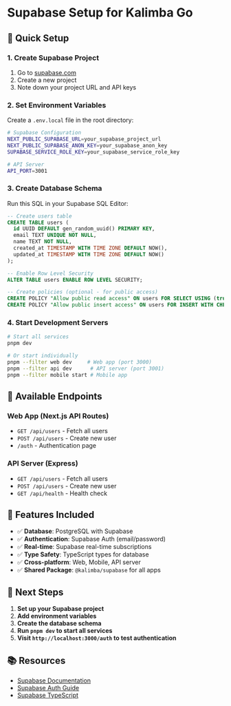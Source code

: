 # Supabase Setup for Kalimba Go

## 🚀 Quick Setup

### 1. Create Supabase Project
1. Go to [supabase.com](https://supabase.com)
2. Create a new project
3. Note down your project URL and API keys

### 2. Set Environment Variables
Create a `.env.local` file in the root directory:

```bash
# Supabase Configuration
NEXT_PUBLIC_SUPABASE_URL=your_supabase_project_url
NEXT_PUBLIC_SUPABASE_ANON_KEY=your_supabase_anon_key
SUPABASE_SERVICE_ROLE_KEY=your_supabase_service_role_key

# API Server
API_PORT=3001
```

### 3. Create Database Schema
Run this SQL in your Supabase SQL Editor:

```sql
-- Create users table
CREATE TABLE users (
  id UUID DEFAULT gen_random_uuid() PRIMARY KEY,
  email TEXT UNIQUE NOT NULL,
  name TEXT NOT NULL,
  created_at TIMESTAMP WITH TIME ZONE DEFAULT NOW(),
  updated_at TIMESTAMP WITH TIME ZONE DEFAULT NOW()
);

-- Enable Row Level Security
ALTER TABLE users ENABLE ROW LEVEL SECURITY;

-- Create policies (optional - for public access)
CREATE POLICY "Allow public read access" ON users FOR SELECT USING (true);
CREATE POLICY "Allow public insert access" ON users FOR INSERT WITH CHECK (true);
```

### 4. Start Development Servers
```bash
# Start all services
pnpm dev

# Or start individually
pnpm --filter web dev     # Web app (port 3000)
pnpm --filter api dev      # API server (port 3001)
pnpm --filter mobile start # Mobile app
```

## 📱 Available Endpoints

### Web App (Next.js API Routes)
- `GET /api/users` - Fetch all users
- `POST /api/users` - Create new user
- `/auth` - Authentication page

### API Server (Express)
- `GET /api/users` - Fetch all users
- `POST /api/users` - Create new user
- `GET /api/health` - Health check

## 🔧 Features Included

- ✅ **Database**: PostgreSQL with Supabase
- ✅ **Authentication**: Supabase Auth (email/password)
- ✅ **Real-time**: Supabase real-time subscriptions
- ✅ **Type Safety**: TypeScript types for database
- ✅ **Cross-platform**: Web, Mobile, API server
- ✅ **Shared Package**: `@kalimba/supabase` for all apps

## 🎯 Next Steps

1. **Set up your Supabase project**
2. **Add environment variables**
3. **Create the database schema**
4. **Run `pnpm dev` to start all services**
5. **Visit `http://localhost:3000/auth` to test authentication**

## 📚 Resources

- [Supabase Documentation](https://supabase.com/docs)
- [Supabase Auth Guide](https://supabase.com/docs/guides/auth)
- [Supabase TypeScript](https://supabase.com/docs/guides/api/generating-types)


